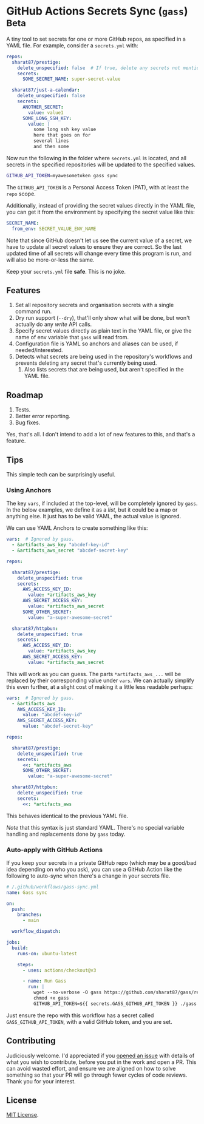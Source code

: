 # GitHub Actions Secrets Sync (`gass`) <sup>Beta</sup>

A tiny tool to set secrets for one or more GitHub repos, as specified in a YAML file. For example, consider a `secrets.yml` with:

```yaml
repos:
  sharat87/prestige:
    delete_unspecified: false  # If true, delete any secrets not mentioned in the below `secrets` list. Defaults to `false` if not specified.
    secrets:
      SOME_SECRET_NAME: super-secret-value

  sharat87/just-a-calendar:
    delete_unspecified: false
    secrets:
      ANOTHER_SECRET:
        value: value1
      SOME_LONG_SSH_KEY:
        value: |
          some long ssh key value
          here that goes on for
          several lines
          and then some
```

Now run the following in the folder where `secrets.yml` is located, and all secrets in the specified repositories will be updated to the specified values.

```sh
GITHUB_API_TOKEN=myawesometoken gass sync
```

The `GITHUB_API_TOKEN` is a Personal Access Token (PAT), with at least the `repo` scope.

Additionally, instead of providing the secret values directly in the YAML file, you can get it from the environment by specifying the secret value like this:

```yaml
SECRET_NAME:
  from_env: SECRET_VALUE_ENV_NAME
```

Note that since GitHub doesn't let us see the current value of a secret, we have to update all secret values to ensure they are correct. So the last updated time of all secrets will change every time this program is run, and will also be more-or-less the same.

Keep your `secrets.yml` file **safe**. This is no joke.

## Features

1. Set all repository secrets and organisation secrets with a single command run.
1. Dry run support (`--dry`), that'll only show what will be done, but won't actually do any _write_ API calls.
1. Specify secret values directly as plain text in the YAML file, or give the name of env variable that `gass` will read from.
1. Configuration file is YAML so anchors and aliases can be used, if needed/interested.
1. Detects what secrets are being used in the repository's workflows and prevents deleting any secret that's currently being used.
    1. Also lists secrets that are being used, but aren't specified in the YAML file.

## Roadmap

1. Tests.
1. Better error reporting.
1. Bug fixes.

Yes, that's all. I don't intend to add a lot of new features to this, and that's a feature.

## Tips

This simple tech can be surprisingly useful.

### Using Anchors

The key `vars`, if included at the top-level, will be completely ignored by `gass`. In the below examples, we define it as a _list_, but it could be a map or anything else. It just has to be valid YAML, the actual value is ignored.

We can use YAML Anchors to create something like this:

```yaml
vars:  # Ignored by gass.
  - &artifacts_aws_key "abcdef-key-id"
  - &artifacts_aws_secret "abcdef-secret-key"

repos:

  sharat87/prestige:
    delete_unspecified: true
    secrets:
      AWS_ACCESS_KEY_ID:
        value: *artifacts_aws_key
      AWS_SECRET_ACCESS_KEY:
        value: *artifacts_aws_secret
      SOME_OTHER_SECRET:
        value: "a-super-awesome-secret"

  sharat87/httpbun:
    delete_unspecified: true
    secrets:
      AWS_ACCESS_KEY_ID:
        value: *artifacts_aws_key
      AWS_SECRET_ACCESS_KEY:
        value: *artifacts_aws_secret
```

This will work as you can guess. The parts `*artifacts_aws_...` will be replaced by their corresponding value under `vars`. We can actually simplify this even further, at a slight cost of making it a little less readable perhaps:

```yaml
vars:  # Ignored by gass.
  - &artifacts_aws
    AWS_ACCESS_KEY_ID:
      value: "abcdef-key-id"
    AWS_SECRET_ACCESS_KEY:
      value: "abcdef-secret-key"

repos:

  sharat87/prestige:
    delete_unspecified: true
    secrets:
      <<: *artifacts_aws
      SOME_OTHER_SECRET:
        value: "a-super-awesome-secret"

  sharat87/httpbun:
    delete_unspecified: true
    secrets:
      <<: *artifacts_aws
```

This behaves identical to the previous YAML file.

*Note* that this syntax is just standard YAML. There's no special variable handling and replacements done by `gass` today.

### Auto-apply with GitHub Actions

If you keep your secrets in a private GitHub repo (which may be a good/bad idea depending on who you ask), you can use a GitHub Action like the following to auto-sync when there's a change in your secrets file.

```yaml
# /.github/workflows/gass-sync.yml
name: Gass sync

on:
  push:
    branches:
      - main

  workflow_dispatch:

jobs:
  build:
    runs-on: ubuntu-latest

    steps:
      - uses: actions/checkout@v3

      - name: Run Gass
        run: |
          wget --no-verbose -O gass https://github.com/sharat87/gass/releases/download/v0.0.1/gass-linux-amd64
          chmod +x gass
          GITHUB_API_TOKEN=${{ secrets.GASS_GITHUB_API_TOKEN }} ./gass sync --file all.yml
```

Just ensure the repo with this workflow has a secret called `GASS_GITHUB_API_TOKEN`, with a valid GitHub token, and you are set.

## Contributing

Judiciously welcome. I'd appreciated if you [opened an issue](https://github.com/sharat87/gass/issues/new/choose) with details of what you wish to contribute, before you put in the work and open a PR. This can avoid wasted effort, and ensure we are aligned on how to solve something so that your PR will go through fewer cycles of code reviews. Thank you for your interest.

## License

[MIT License](https://github.com/sharat87/gass/blob/master/LICENSE).
